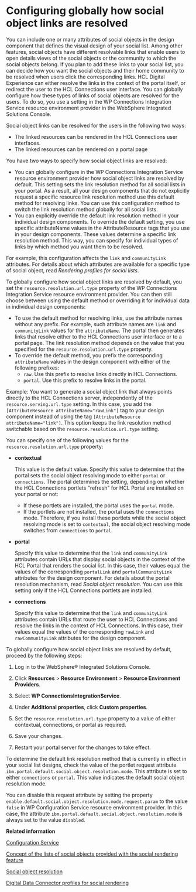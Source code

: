 # Configuring globally how social object links are resolved

You can include one or many attributes of social objects in the design component that defines the visual design of your social list. Among other features, social objects have different resolvable links that enable users to open details views of the social objects or the community to which the social objects belong. If you plan to add these links to your social list, you can decide how you want the social objects and their home community to be resolved when users click the corresponding links. HCL Digital Experience can either resolve the links in the context of the portal itself, or redirect the user to the HCL Connections user interface. You can globally configure how these types of links of social objects are resolved for the users. To do so, you use a setting in the WP Connections Integration Service resource environment provider in the WebSphere Integrated Solutions Console.

Social object links can be resolved for the users in the following two ways:

-   The linked resources can be rendered in the HCL Connections user interfaces.
-   The linked resources can be rendered on a portal page

You have two ways to specify how social object links are resolved:

-   You can globally configure in the WP Connections Integration Service resource environment provider how social object links are resolved by default. This setting sets the link resolution method for all social lists in your portal. As a result, all your design components that do not explicitly request a specific resource link resolution method use this default method for resolving links. You can use this configuration method to switch the link resolution method globally for all social lists.
-   You can explicitly override the default link resolution method in your individual design components. To override the default setting, you use specific attributeName values in the AttributeResource tags that you use in your design components. These values determine a specific link resolution method. This way, you can specify for individual types of links by which method you want them to be resolved.

For example, this configuration affects the `link` and `communityLink` attributes. For details about which attributes are available for a specific type of social object, read *Rendering profiles for social lists*.

To globally configure how social object links are resolved by default, you set the `resource.resolution.url.type` property of the WP Connections Integration Service resource environment provider. You can then still choose between using the default method or overriding it for individual data in individual design components:

-   To use the default method for resolving links, use the attribute names without any prefix. For example, such attribute names are `link` and `communityLink` values for the `attributeName`. The portal then generates links that resolve either to the HCL Connections user interface or to a portal page. The link resolution method depends on the value that you specified for the `resource.resolution.url.type` property.
-   To override the default method, you prefix the corresponding `attributeName` values in the design component with either of the following prefixes:
    -   `raw`. Use this prefix to resolve links directly in HCL Connections.
    -   `portal`. Use this prefix to resolve links in the portal.

Example: You want to generate a social object link that always points directly to the HCL Connections server, independently of the `resource.serving.url.type` setting. In this case, you add the `[AttributeResource attributeName="rawLink"]` tag to your design component instead of using the tag `[AttributeResource attributeName="link"]`. This option keeps the link resolution method switchable based on the `resource.resolution.url.type` setting.

You can specify one of the following values for the `resource.resolution.url.type` property:

-   **contextual**

    This value is the default value. Specify this value to determine that the portal sets the social object resolving mode to either `portal` or `connections`. The portal determines the setting, depending on whether the HCL Connections portlets "refresh" for HCL Portal are installed on your portal or not:

    -   If these portlets are installed, the portal uses the `portal` mode.
    -   If the portlets are not installed, the portal uses the `connections` mode.
    Therefore, if you install these portlets while the social object resolving mode is set to `contextual`, the social object resolving mode switches from `connections` to `portal`.

-   **portal**

    Specify this value to determine that the `link` and `communityLink` attributes contain URLs that display social objects in the context of the HCL Portal that renders the social list. In this case, their values equal the values of the corresponding `portalLink` and `portalCommunityLink` attributes for the design component. For details about the portal resolution mechanism, read *Social object resolution*. You can use this setting only if the HCL Connections portlets are installed.

-   **connections**

    Specify this value to determine that the `link` and `communityLink` attributes contain URLs that route the user to HCL Connections and resolve the links in the context of HCL Connections. In this case, their values equal the values of the corresponding `rawLink` and `rawCommunityLink` attributes for the design component.


To globally configure how social object links are resolved by default, proceed by the following steps:

1.  Log in to the WebSphere® Integrated Solutions Console.

2.  Click **Resources** \> **Resource Environment** \> **Resource Environment Providers**.

3.  Select **WP ConnectionsIntegrationService**.

4.  Under **Additional properties**, click **Custom properties**.

5.  Set the `resource.resolution.url.type` property to a value of either contextual, connections, or portal as required.

6.  Save your changes.

7.  Restart your portal server for the changes to take effect.


To determine the default link resolution method that is currently in effect in your social list designs, check the value of the portlet request attribute `ibm.portal.default.social.object.resolution.mode`. This attribute is set to either `connections` or `portal`. This value indicates the default social object resolution mode.

You can disable this request attribute by setting the property `enable.default.social.object.resolution.mode.request.param` to the value `false` in WP Configuration Service resource environment provider. In this case, the attribute `ibm.portal.default.social.object.resolution.mode` is always set to the value `disabled`.


**Related information**  


[Configuration Service](../admin-system/srvcfgref_config.md)

[Concept of the lists of social objects provided with the social rendering feature](../social/soc_rendr_undrstd.md)

[Social object resolution](../social/soc_rendr_soc_obj_resltn.md)

[Digital Data Connector profiles for social rendering](../social/soc_rendr_lst_rndr_prfls.md)

